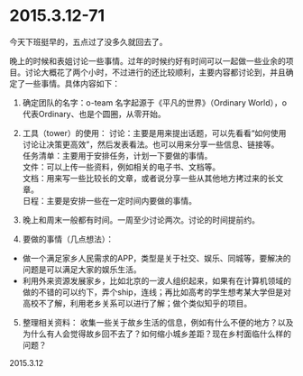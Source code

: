 2015.3.12-71
=============
今天下班挺早的，五点过了没多久就回去了。

晚上的时候和表姐讨论一些事情。过年的时候约好有时间可以一起做一些业余的项目。讨论大概花了两个小时，不过进行的还比较顺利，主要内容都讨论到，并且确定了一些事情。具体内容如下：

1. 确定团队的名字：o-team
名字起源于《平凡的世界》（Ordinary World），o代表Ordinary、也是个圆圈，从零开始。

2. 工具（tower）的使用：
讨论：主要是用来提出话题，可以先看看“如何使用讨论让决策更高效”，然后发表看法。也可以用来分享一些信息、链接等。  
任务清单：主要用于安排任务，计划一下要做的事情。  
文件：可以上传一些资料，例如相关的电子书、文档等。  
文档：用来写一些比较长的文章，或者说分享一些从其他地方拷过来的长文章。  
日程：主要是安排一些在一定时间内要做的事情。

3. 晚上和周末一般都有时间。一周至少讨论两次。讨论的时间提前约。

4. 要做的事情（几点想法）：
- 做一个满足家乡人民需求的APP，类型是关于社交、娱乐、同城等，要解决的问题是可以满足大家的娱乐生活。
- 利用外来资源发展家乡，比如北京的一波人组织起来，如果有在计算机领域的做的不错的可以约下，弄个ship，连线；再比如高考的学生想考某大学但是对高校不了解，利用老乡关系可以进行了解；做个类似知乎的项目。

5. 整理相关资料：
收集一些关于故乡生活的信息，例如有什么不便的地方？以及为什么有人会觉得故乡回不去了？如何缩小城乡差距？现在乡村面临什么样的问题？

2015.3.12